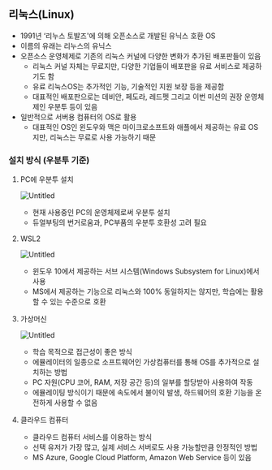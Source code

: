 ## 리눅스(Linux)

- 1991년 ‘리누스 토발즈'에 의해 오픈소스로 개발된 유닉스 호환 OS
- 이름의 유래는 리누스의 유닉스
- 오픈소스 운영체제로 기존의 리눅스 커널에 다양한 변화가 추가된 배포판들이 있음
    - 리눅스 커널 자체는 무료지만, 다양한 기업들이 배포판을 유료 서비스로 제공하기도 함
    - 유료 리눅스OS는 추가적인 기능, 기술적인 지원 보장 등을 제공함
    - 대표적인 배포판으로는 데비안, 페도라, 레드펫 그리고 이번 미션의 권장 운영체제인 우분투 등이 있음
- 일반적으로 서버용 컴퓨터의 OS로 활용
    - 대표적인 OS인 윈도우와 맥은 마이크로소프트와 애플에서 제공하는 유료 OS지만, 리눅스는 무료로 사용 가능하기 때문

### 설치 방식 (우분투 기준)

1. PC에 우분투 설치
    
    ![Untitled](https://s3.us-west-2.amazonaws.com/secure.notion-static.com/7b1891aa-c28e-4992-8d6d-c2117c8ad2f2/Untitled.png?X-Amz-Algorithm=AWS4-HMAC-SHA256&X-Amz-Content-Sha256=UNSIGNED-PAYLOAD&X-Amz-Credential=AKIAT73L2G45EIPT3X45%2F20220910%2Fus-west-2%2Fs3%2Faws4_request&X-Amz-Date=20220910T114617Z&X-Amz-Expires=86400&X-Amz-Signature=57e8dccb4da95e12a9c21a2cfc2d012030e68826274a246d99c94802bf9d1733&X-Amz-SignedHeaders=host&response-content-disposition=filename%20%3D%22Untitled.png%22&x-id=GetObject)
    
    - 현재 사용중인 PC의 운영체제로써 우분투 설치
    - 듀얼부팅의 번거로움과, PC부품의 우분투 호환성 고려 필요
2. WSL2
    
    ![Untitled](https://s3.us-west-2.amazonaws.com/secure.notion-static.com/8ef8e9fa-d52c-4a40-a69b-096316f2883c/Untitled.png?X-Amz-Algorithm=AWS4-HMAC-SHA256&X-Amz-Content-Sha256=UNSIGNED-PAYLOAD&X-Amz-Credential=AKIAT73L2G45EIPT3X45%2F20220910%2Fus-west-2%2Fs3%2Faws4_request&X-Amz-Date=20220910T114620Z&X-Amz-Expires=86400&X-Amz-Signature=798b9b4db57063a1c5cb918c986c49d09846245801d1eaa62227950195231705&X-Amz-SignedHeaders=host&response-content-disposition=filename%20%3D%22Untitled.png%22&x-id=GetObject)
    
    - 윈도우 10에서 제공하는 서브 시스템(Windows Subsystem for Linux)에서 사용
    - MS에서 제공하는 기능으로 리눅스와 100% 동일하지는 않지만, 학습에는 활용할 수 있는 수준으로 호환
3. 가상머신
    
    ![Untitled](https://s3.us-west-2.amazonaws.com/secure.notion-static.com/d3355fd9-73aa-47e6-9a8c-bc7268b4bbba/Untitled.png?X-Amz-Algorithm=AWS4-HMAC-SHA256&X-Amz-Content-Sha256=UNSIGNED-PAYLOAD&X-Amz-Credential=AKIAT73L2G45EIPT3X45%2F20220910%2Fus-west-2%2Fs3%2Faws4_request&X-Amz-Date=20220910T114623Z&X-Amz-Expires=86400&X-Amz-Signature=c5a288aee673cfd8eff16d9115f74714809bd17a238c23e64c56bbe2328531a6&X-Amz-SignedHeaders=host&response-content-disposition=filename%20%3D%22Untitled.png%22&x-id=GetObject)
    
    - 학습 목적으로 접근성이 좋은 방식
    - 에뮬레이터의 일종으로 소프트웨어인 가상컴퓨터를 통해 OS를 추가적으로 설치하는 방법
    - PC 자원(CPU 코어, RAM, 저장 공간 등)의 일부를 할당받아 사용하여 작동
    - 에뮬레이팅 방식이기 때문에 속도에서 불이익 발생, 하드웨어의 호환 기능을 온전하게 사용할 수 없음
4. 클라우드 컴퓨터
    - 클라우드 컴퓨터 서비스를 이용하는 방식
    - 선택 유저가 가장 많고, 실제 서비스 서버로도 사용 가능할만큼 안정적인 방법
    - MS Azure, Google Cloud Platform, Amazon Web Service 등이 있음
